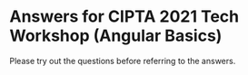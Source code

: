 # Answers for CIPTA 2021 Tech Workshop (Angular Basics)
Please try out the questions before referring to the answers.
